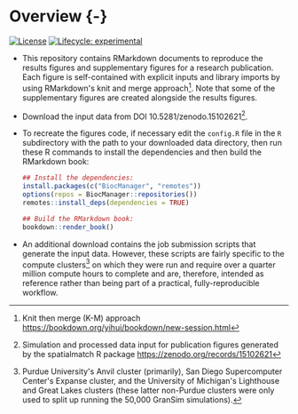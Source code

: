 # Overview {-}

<!-- badges: start -->
[![License](https://img.shields.io/badge/License-Apache_2.0-blue.svg)](https://opensource.org/licenses/Apache-2.0)
[![Lifecycle: experimental](https://img.shields.io/badge/lifecycle-experimental-orange.svg)](https://lifecycle.r-lib.org/articles/stages.html#experimental)
<!-- badges: end -->

- This repository contains RMarkdown documents to reproduce the results figures
  and supplementary figures for a research publication.  Each figure is
  self-contained with explicit inputs and library imports by using RMarkdown's
  knit and merge approach[^fn1].  Note that some of the supplementary figures
  are created alongside the results figures.

- Download the input data from DOI 10.5281/zenodo.15102621[^fn2].

- To recreate the figures code, if necessary edit the `config.R` file in the
  `R` subdirectory with the path to your downloaded data directory, then run
  these R commands to install the dependencies and then build the RMarkdown
  book:

  ```r
  ## Install the dependencies:
  install.packages(c("BiocManager", "remotes"))
  options(repos = BiocManager::repositories())
  remotes::install_deps(dependencies = TRUE)

  ## Build the RMarkdown book:
  bookdown::render_book()
  ```

- An additional download contains the job submission scripts that generate the
  input data.  However, these scripts are fairly specific to the compute
  clusters[^fn3] on which they were run and require over a quarter million
  compute hours to complete and are, therefore, intended as reference rather
  than being part of a practical, fully-reproducible workflow.

[^fn1]: Knit then merge (K-M) approach
    <https://bookdown.org/yihui/bookdown/new-session.html>
[^fn2]: Simulation and processed data input for publication figures
    generated by the spatialmatch R package
    <https://zenodo.org/records/15102621>
[^fn3]: Purdue University's Anvil cluster (primarily), San Diego Supercomputer
    Center's Expanse cluster, and the University of Michigan's Lighthouse and
    Great Lakes clusters (these latter non-Purdue clusters were only used to
    split up running the 50,000 GranSim simulations).
